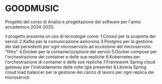 # GOODMUSIC

Progetto del corso di Analisi e progettazione del software per l'anno accademico 2024-2025. 

il progetto presenta un uso di tecnologie come:
1.Consul per la scoperta dei servizi
2.Kafka per la comunicazione asincrona
3.Postgres per la gestione dei dati persistenti per ogni microservizio ad eccezione del microservizio "filtro"
4.Docker per la containerizzazione dei servizi
5.Docker compose per l'orchestrazione dei container e delle sue repliche
6.Kubernetes per l'orchestrazione di container e delle sue repliche
7.Framework Spring cloud gateway per l'instradamento delle rotte (già presente)
8.Libreria Spring cloud load balancer per la gestione dei carico di lavoro per ogni replica dei microservizi

